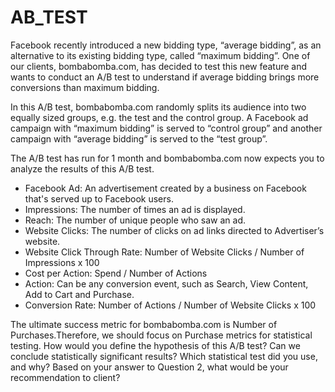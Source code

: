 # AB_TEST

Facebook recently introduced a new bidding type, “average bidding”, as an alternative to its existing bidding type, called “maximum bidding”. One of our clients, bombabomba.com, has decided to test this new feature and wants to conduct an A/B test to understand if average bidding brings more conversions than maximum bidding.

In this A/B test, bombabomba.com randomly splits its audience into two equally sized groups, e.g. the test and the control group. A Facebook ad campaign with “maximum bidding” is served to “control group” and another campaign with “average bidding” is served to the “test group”.


The A/B test has run for 1 month and bombabomba.com now expects you to analyze the results of this A/B test.
* Facebook Ad: An advertisement created by a business on Facebook that's served up to Facebook users.
* Impressions: The number of times an ad is displayed.
* Reach: The number of unique people who saw an ad.
* Website Clicks: The number of clicks on ad links directed to Advertiser’s website.
* Website Click Through Rate: Number of Website Clicks / Number of Impressions x 100
* Cost per Action: Spend / Number of Actions
* Action: Can be any conversion event, such as Search, View Content, Add to Cart and Purchase.
* Conversion Rate: Number of Actions / Number of Website Clicks x 100


The ultimate success metric for bombabomba.com is Number of Purchases.Therefore, we should focus on Purchase metrics for statistical testing.
How would you define the hypothesis of this A/B test?
Can we conclude statistically significant results?
Which statistical test did you use, and why?
Based on your answer to Question 2, what would be your recommendation to client?
